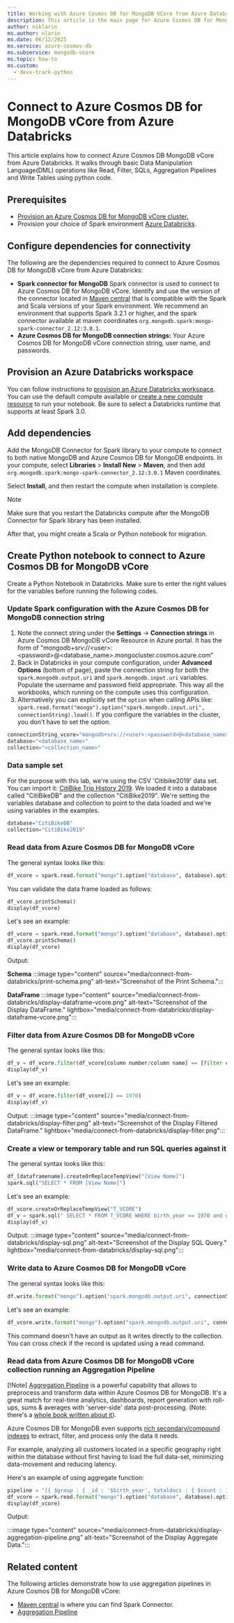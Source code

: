 ```yaml
---
title: Working with Azure Cosmos DB for MongoDB VCore from Azure Databricks
description: This article is the main page for Azure Cosmos DB for MongoDB vCore integration from Azure Databricks.
author: niklarin
ms.author: nlarin
ms.date: 06/12/2025
ms.service: azure-cosmos-db
ms.subservice: mongodb-vcore
ms.topic: how-to
ms.custom:
  - devx-track-python
---
```


# Connect to Azure Cosmos DB for MongoDB vCore from Azure Databricks

This article explains how to connect Azure Cosmos DB MongoDB vCore from Azure Databricks. It walks through basic Data Manipulation Language(DML) operations like Read, Filter, SQLs, Aggregation Pipelines and Write Tables using python code.

## Prerequisites

- [Provision an Azure Cosmos DB for MongoDB vCore cluster.](quickstart-portal.md)
- Provision your choice of Spark environment [Azure Databricks](/azure/databricks/scenarios/quickstart-create-databricks-workspace-portal).

## Configure dependencies for connectivity

The following are the dependencies required to connect to Azure Cosmos DB for MongoDB vCore from Azure Databricks:

- **Spark connector for MongoDB**
  Spark connector is used to connect to Azure Cosmos DB for MongoDB vCore. Identify and use the version of the connector located in [Maven central](https://mvnrepository.com/artifact/org.mongodb.spark/mongo-spark-connector) that is compatible with the Spark and Scala versions of your Spark environment. We recommend an environment that supports Spark 3.2.1 or higher, and the spark connector available at maven coordinates `org.mongodb.spark:mongo-spark-connector_2.12:3.0.1`.
- **Azure Cosmos DB for MongoDB connection strings:** Your Azure Cosmos DB for MongoDB vCore connection string, user name, and passwords.

## Provision an Azure Databricks workspace

You can follow instructions to [provision an Azure Databricks workspace](/azure/databricks/getting-started). You can use the default compute available or [create a new compute resource](/azure/databricks/compute/configure#create-a-new-all-purpose-compute-resource) to run your notebook. Be sure to select a Databricks runtime that supports at least Spark 3.0.

## Add dependencies

Add the MongoDB Connector for Spark library to your compute to connect to both native MongoDB and Azure Cosmos DB for MongoDB endpoints. In your compute, select **Libraries** > **Install New** > **Maven**, and then add `org.mongodb.spark:mongo-spark-connector_2.12:3.0.1` Maven coordinates.

Select **Install**, and then restart the compute when installation is complete.

> [!NOTE]  
> Make sure that you restart the Databricks compute after the MongoDB Connector for Spark library has been installed.

After that, you might create a Scala or Python notebook for migration.

## Create Python notebook to connect to Azure Cosmos DB for MongoDB vCore

Create a Python Notebook in Databricks. Make sure to enter the right values for the variables before running the following codes.

### Update Spark configuration with the Azure Cosmos DB for MongoDB connection string

1. Note the connect string under the **Settings** -> **Connection strings** in Azure Cosmos DB MongoDB vCore Resource in Azure portal. It has the form of "mongodb+srv://\<user>\:\<password>\@\<database_name>.mongocluster.cosmos.azure.com"
1. Back in Databricks in your compute configuration, under **Advanced Options** (bottom of page), paste the connection string for both the `spark.mongodb.output.uri` and `spark.mongodb.input.uri` variables. Populate the username and password field appropriate. This way all the workbooks, which running on the compute uses this configuration.
1. Alternatively you can explicitly set the `option` when calling APIs like: `spark.read.format("mongo").option("spark.mongodb.input.uri", connectionString).load()`. If you configure the variables in the cluster, you don't have to set the option.

  ```python
  connectionString_vcore="mongodb+srv://<user>:<password>@<database_name>.mongocluster.cosmos.azure.com/?tls=true&authMechanism=SCRAM-SHA-256&retrywrites=false&maxIdleTimeMS=120000"
  database="<database_name>"
  collection="<collection_name>"
  ```

### Data sample set

For the purpose with this lab, we're using the CSV 'Citibike2019' data set. You can import it:
[CitiBike Trip History 2019](https://citibikenyc.com/system-data).
We loaded it into a database called "CitiBikeDB" and the collection "CitiBike2019".
We're setting the variables database and collection to point to the data loaded and we're using variables in the examples.

```python
database="CitiBikeDB"
collection="CitiBike2019"
```

### Read data from Azure Cosmos DB for MongoDB vCore

The general syntax looks like this:

```python
df_vcore = spark.read.format("mongo").option("database", database).option("spark.mongodb.input.uri", connectionString_vcore).option("collection",collection).load()
```

You can validate the data frame loaded as follows:

```python
df_vcore.printSchema()
display(df_vcore)
```

Let's see an example:

```python
df_vcore = spark.read.format("mongo").option("database", database).option("spark.mongodb.input.uri", connectionString_vcore).option("collection",collection).load()
df_vcore.printSchema()
display(df_vcore)
```

Output:

**Schema**
:::image type="content" source="media/connect-from-databricks/print-schema.png" alt-text="Screenshot of the Print Schema.":::

**DataFrame**
:::image type="content" source="media/connect-from-databricks/display-dataframe-vcore.png" alt-text="Screenshot of the Display DataFrame." lightbox="media/connect-from-databricks/display-dataframe-vcore.png":::

### Filter data from Azure Cosmos DB for MongoDB vCore

The general syntax looks like this:

```python
df_v = df_vcore.filter(df_vcore[column number/column name] == [filter condition])
display(df_v)
```

Let's see an example:

```python
df_v = df_vcore.filter(df_vcore[2] == 1970)
display(df_v)
```

Output:
:::image type="content" source="media/connect-from-databricks/display-filter.png" alt-text="Screenshot of the Display Filtered DataFrame." lightbox="media/connect-from-databricks/display-filter.png":::

### Create a view or temporary table and run SQL queries against it

The general syntax looks like this:

```python
df_[dataframename].createOrReplaceTempView("[View Name]")
spark.sql("SELECT * FROM [View Name]")
```

Let's see an example:

```python
df_vcore.createOrReplaceTempView("T_VCORE")
df_v = spark.sql(" SELECT * FROM T_VCORE WHERE birth_year == 1970 and gender == 2 ")
display(df_v)
```

Output:
:::image type="content" source="media/connect-from-databricks/display-sql.png" alt-text="Screenshot of the Display SQL Query." lightbox="media/connect-from-databricks/display-sql.png":::

### Write data to Azure Cosmos DB for MongoDB vCore

The general syntax looks like this:

```python
df.write.format("mongo").option("spark.mongodb.output.uri", connectionString).option("database",database).option("collection","<collection_name>").mode("append").save()
```

Let's see an example:

```python
df_vcore.write.format("mongo").option("spark.mongodb.output.uri", connectionString_vcore).option("database",database).option("collection","CitiBike2019").mode("append").save()
```

This command doesn't have an output as it writes directly to the collection. You can cross check if the record is updated using a read command.

### Read data from Azure Cosmos DB for MongoDB vCore collection running an Aggregation Pipeline

[!Note]
[Aggregation Pipeline](../tutorial-aggregation.md) is a powerful capability that allows to preprocess and transform data within Azure Cosmos DB for MongoDB. It's a great match for real-time analytics, dashboards, report generation with roll-ups, sums & averages with 'server-side' data post-processing. (Note: there's a [whole book written about it](https://www.practical-mongodb-aggregations.com/front-cover.html)).

Azure Cosmos DB for MongoDB even supports [rich secondary/compound indexes](../indexing.md) to extract, filter, and process only the data it needs.

For example, analyzing all customers located in a specific geography right within the database without first having to load the full data-set, minimizing data-movement and reducing latency. <br/>

Here's an example of using aggregate function:

```python
pipeline = "[{ $group : { _id : '$birth_year', totaldocs : { $count : 1 }, totalduration: {$sum: '$tripduration'}} }]"
df_vcore = spark.read.format("mongo").option("database", database).option("spark.mongodb.input.uri", connectionString_vcore).option("collection",collection).option("pipeline", pipeline).load()
display(df_vcore)
```

Output:

:::image type="content" source="media/connect-from-databricks/display-aggregation-pipeline.png" alt-text="Screenshot of the Display Aggregate Data.":::

## Related content

The following articles demonstrate how to use aggregation pipelines in Azure Cosmos DB for MongoDB vCore:

- [Maven central](https://mvnrepository.com/artifact/org.mongodb.spark/mongo-spark-connector) is where you can find Spark Connector.
- [Aggregation Pipeline](../tutorial-aggregation.md)
